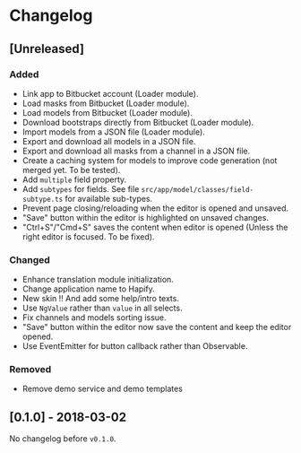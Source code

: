 # Changelog

## [Unreleased]

### Added
- Link app to Bitbucket account (Loader module).
- Load masks from Bitbucket (Loader module).
- Load models from Bitbucket (Loader module).
- Download bootstraps directly from Bitbucket (Loader module).
- Import models from a JSON file (Loader module).
- Export and download all models in a JSON file.
- Export and download all masks from a channel in a JSON file.
- Create a caching system for models to improve code generation (not merged yet. To be tested).
- Add `multiple` field property.
- Add `subtypes` for fields. See file `src/app/model/classes/field-subtype.ts` for available sub-types.
- Prevent page closing/reloading when the editor is opened and unsaved.
- "Save" button within the editor is highlighted on unsaved changes.
- "Ctrl+S"/"Cmd+S" saves the content when editor is opened (Unless the right editor is focused. To be fixed).

### Changed
- Enhance translation module initialization.
- Change application name to Hapify.
- New skin !! And add some help/intro texts.
- Use `NgValue` rather than `value` in all selects.
- Fix channels and models sorting issue.
- "Save" button within the editor now save the content and keep the editor opened.
- Use EventEmitter for button callback rather than Observable.

### Removed
- Remove demo service and demo templates

## [0.1.0] - 2018-03-02

No changelog before `v0.1.0`.
